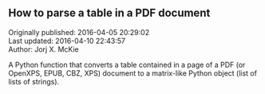 ## How to parse a table in a PDF document  
Originally published: 2016-04-05 20:29:02  
Last updated: 2016-04-10 22:43:57  
Author: Jorj X. McKie  
  
A Python function that converts a table contained in a page of a PDF (or OpenXPS, EPUB, CBZ, XPS) document to a matrix-like Python object (list of lists of strings).